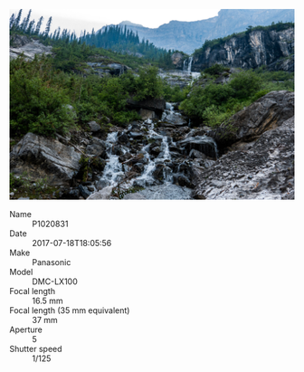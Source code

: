 [![P1020831](/photos/hd/P1020831.jpg)](/photos/full/P1020831.jpg?raw=true)

<dl>
  <dt>Name</dt>
  <dd>P1020831</dd>
  <dt>Date</dt>
  <dd>2017-07-18T18:05:56</dd>
  <dt>Make</dt>
  <dd>Panasonic</dd>
  <dt>Model</dt>
  <dd>DMC-LX100</dd>
  <dt>Focal length</dt>
  <dd>16.5 mm</dd>
  <dt>Focal length (35 mm equivalent)</dt>
  <dd>37 mm</dd>
  <dt>Aperture</dt>
  <dd>5</dd>
  <dt>Shutter speed</dt>
  <dd>1/125</dd>
</dl>
